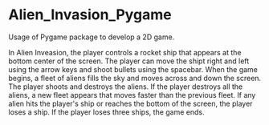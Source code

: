 # Alien_Invasion_Pygame
Usage of Pygame package to develop a 2D game.

In Alien Inveasion, the player controls a rocket ship that appears at the bottom center of the screen.
The player can move the shipt right and left using the arrow keys and shoot bullets using the spacebar.
When the game begins, a fleet of aliens fills the sky and moves across and down the screen.
The player shoots and destroys the aliens.
If the player destroys all the aliens, a new fleet appears that moves faster than the previous fleet.
If any alien hits the player's ship or reaches the bottom of the screen, the player loses a ship.
If the player loses three ships, the game ends.

